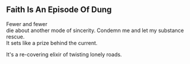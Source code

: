 Faith Is An Episode Of Dung
---------------------------
Fewer and fewer  
die about another mode of sincerity. Condemn me and let my substance rescue.  
It sets like a prize behind the current.  
  
It's a re-covering elixir of twisting lonely roads.  
